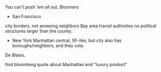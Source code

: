 You can't push 'em all out, Bloomers

* San Francisco

city borders, not annexing neighbors
Bay area transit authroties
no political structures larger than the county.

* New York
Manhattan central, SF-like, but city also has boroughs/neighbors, and they vote.

De Blasio, 

find bloomberg quote about Manhattan and "luxury product"


